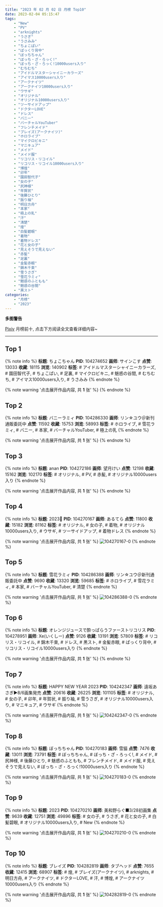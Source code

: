 ```yaml
---
title: "2023 年 02 月 02 日 月榜 Top10"
date: 2023-02-04 05:15:47
tags:
    - "New"
    - "PV"
    - "arknights"
    - "うさぎ"
    - "うさみみ"
    - "ちょこぱい"
    - "ぱっくり背中"
    - "ぼっちちゃん"
    - "ぼっち・ざ・ろっく!"
    - "ぼっち・ざ・ろっく!10000users入り"
    - "むちむち"
    - "アイドルマスターシャイニーカラーズ"
    - "アイマス10000users入り"
    - "アークナイツ"
    - "アークナイツ10000users入り"
    - "ウサギ"
    - "オリジナル"
    - "オリジナル10000users入り"
    - "ツーサイドアップ"
    - "ドクターLOVE"
    - "ドレス"
    - "バニー"
    - "バーチャルYouTuber"
    - "フレンチメイド"
    - "ブレイズ(アークナイツ)"
    - "ホロライブ"
    - "マイクロビキニ"
    - "マニキュア"
    - "メイド"
    - "メイド服"
    - "リコリス・リコイル"
    - "リコリス・リコイル10000users入り"
    - "博煌"
    - "卯年"
    - "園田智代子"
    - "女の子"
    - "尻神様"
    - "年賀状"
    - "後藤ひとり"
    - "振り袖"
    - "明日方舟"
    - "本家"
    - "極上の乳"
    - "汗"
    - "清楚"
    - "煌"
    - "白髪碧眼"
    - "着物"
    - "着物ドレス"
    - "花と女の子"
    - "見えそうで見えない"
    - "赤髪"
    - "足裏"
    - "金髪赤眼"
    - "錦木千束"
    - "雪うさぎ"
    - "雪花ラミィ"
    - "魅惑のふともも"
    - "魅惑の谷間"
    - "黒スト"
categories:
    - "月榜"
    - "2023"
---
```


<i class="fa fa-triangle-exclamation"></i>**多图警告**<i class="fa fa-triangle-exclamation"></i>

[Pixiv](https://www.pixiv.net/) 月榜前十, 点击下方阅读全文查看详细内容~

<!-- more -->

---

## Top 1

{% note info %}
**标题**: ちょこちゃん
**PID**: 104274652 **画师**: サインこす
**点赞**: 13033 **收藏**: 18115 **浏览**: 140902
**标签**: # アイドルマスターシャイニーカラーズ, # 園田智代子, # ちょこぱい, # 足裏, # マイクロビキニ, # 魅惑の谷間, # むちむち, # アイマス10000users入り, # うさみみ
{% endnote %}

{% note warning '点击展开作品内容, 共 **1** 张' %}
{% endnote %}

## Top 2

{% note info %}
**标题**: バニーラミィ
**PID**: 104286330 **画师**: リン☆ユウ＠新刊通販委託中
**点赞**: 11592 **收藏**: 15753 **浏览**: 58993
**标签**: # ホロライブ, # 雪花ラミィ, # バニー, # 本家, # バーチャルYouTuber, # 極上の乳
{% endnote %}

{% note warning '点击展开作品内容, 共 **1** 张' %}
{% endnote %}

## Top 3

{% note info %}
**标题**: anan
**PID**: 104272186 **画师**: 望月けい
**点赞**: 12198 **收藏**: 15162 **浏览**: 102170
**标签**: # オリジナル, # PV, # 赤髪, # オリジナル10000users入り
{% endnote %}

{% note warning '点击展开作品内容, 共 **1** 张' %}
{% endnote %}

## Top 4

{% note info %}
**标题**: 2023🐰
**PID**: 104270167 **画师**: あるてら
**点赞**: 11800 **收藏**: 15182 **浏览**: 81162
**标签**: # オリジナル, # 女の子, # 着物, # オリジナル10000users入り, # ウサギ, # ツーサイドアップ, # 着物ドレス
{% endnote %}

{% note warning '点击展开作品内容, 共 **1** 张' %}
![104270167-0](https://i.pixiv.re/img-original/img/2023/01/06/00/00/12/104270167_p0.png)
{% endnote %}

## Top 5

{% note info %}
**标题**: 雪花ラミィ
**PID**: 104286388 **画师**: リン☆ユウ＠新刊通販委託中
**点赞**: 9690 **收藏**: 13320 **浏览**: 59685
**标签**: # ホロライブ, # 雪花ラミィ, # 本家, # バーチャルYouTuber, # 清楚
{% endnote %}

{% note warning '点击展开作品内容, 共 **1** 张' %}
![104286388-0](https://i.pixiv.re/img-original/img/2023/01/06/17/57/53/104286388_p0.png)
{% endnote %}

## Top 6

{% note info %}
**标题**: オレンジジュースで酔っぱらうファーストリコリス
**PID**: 104278951 **画师**: Xe(いくしー)
**点赞**: 9126 **收藏**: 13191 **浏览**: 57809
**标签**: # リコリス・リコイル, # 錦木千束, # ドレス, # 黒スト, # 金髪赤眼, # ぱっくり背中, # リコリス・リコイル10000users入り
{% endnote %}

{% note warning '点击展开作品内容, 共 **1** 张' %}
{% endnote %}

## Top 7

{% note info %}
**标题**: HAPPY NEW YEAR 2023
**PID**: 104242347 **画师**: 遠坂あさぎ▶8/6画集発売
**点赞**: 20616 **收藏**: 26225 **浏览**: 101105
**标签**: # オリジナル, # 女の子, # 卯年, # 年賀状, # 振り袖, # 雪うさぎ, # オリジナル10000users入り, # マニキュア, # ウサギ
{% endnote %}

{% note warning '点击展开作品内容, 共 **1** 张' %}
![104242347-0](https://i.pixiv.re/img-original/img/2023/01/05/00/00/24/104242347_p0.jpg)
{% endnote %}

## Top 8

{% note info %}
**标题**: ぼっちちゃん
**PID**: 104270183 **画师**: 雪猫
**点赞**: 7476 **收藏**: 13011 **浏览**: 73791
**标签**: # ぼっちちゃん, # ぼっち・ざ・ろっく!, # メイド, # 尻神様, # 後藤ひとり, # 魅惑のふともも, # フレンチメイド, # メイド服, # 見えそうで見えない, # ぼっち・ざ・ろっく!10000users入り
{% endnote %}

{% note warning '点击展开作品内容, 共 **1** 张' %}
![104270183-0](https://i.pixiv.re/img-original/img/2023/01/06/00/00/15/104270183_p0.jpg)
{% endnote %}

## Top 9

{% note info %}
**标题**: 2023
**PID**: 104270210 **画师**: 美和野らぐ■3/28初画集
**点赞**: 9639 **收藏**: 12751 **浏览**: 49896
**标签**: # 女の子, # うさぎ, # 花と女の子, # 白髪碧眼, # オリジナル10000users入り, # New
{% endnote %}

{% note warning '点击展开作品内容, 共 **1** 张' %}
![104270210-0](https://i.pixiv.re/img-original/img/2023/01/06/00/00/21/104270210_p0.png)
{% endnote %}

## Top 10

{% note info %}
**标题**: ブレイズ
**PID**: 104282819 **画师**: タブヘッド
**点赞**: 7655 **收藏**: 12415 **浏览**: 68907
**标签**: # 煌, # ブレイズ(アークナイツ), # arknights, # 明日方舟, # アークナイツ, # ドクターLOVE, # 汗, # 博煌, # アークナイツ10000users入り
{% endnote %}

{% note warning '点击展开作品内容, 共 **1** 张' %}
![104282819-0](https://i.pixiv.re/img-original/img/2023/01/06/14/47/26/104282819_p0.jpg)
{% endnote %}
